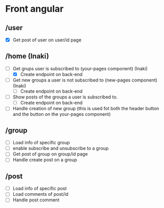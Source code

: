 # Front angular

## /user

- [x] Get post of user on user/id page

## /home (Inaki)

- [ ] Get grups user is subscribed to (your-pages component) (Inaki)
  - [x] Create endpoint on back-end
- [ ] Get new groups a user is not subscribed to (new-pages component) (Inaki)
  - [ ] Create endpoint on back-end
- [ ] Show posts of the groups a user is subscribed to.
  - [ ] Create endpoint on back-end
- [ ] Handle creation of new group (this is used fot both the header button and the button on the your-pages component)

## /group

- [ ] Load info of specific group
- [ ] enable subscribe and unsubscribe to a group
- [ ] Get post of group on group/id page
- [ ] Handle create post on a group

## /post

- [ ] Load info of specific post
- [ ] Load comments of post/id
- [ ] Handle post comment
